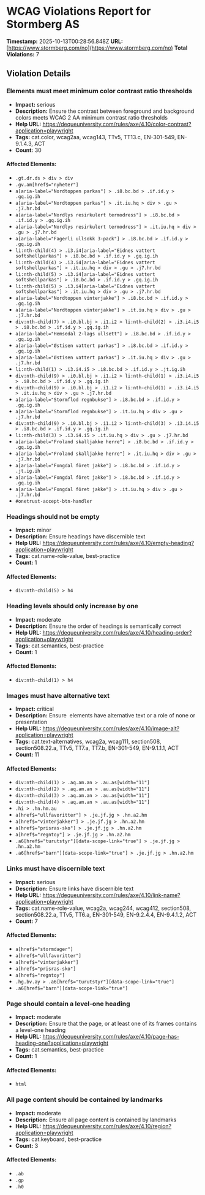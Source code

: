 # WCAG Violations Report for Stormberg AS

**Timestamp:** 2025-10-13T00:28:56.848Z
**URL:** [https://www.stormberg.com/no](https://www.stormberg.com/no)
**Total Violations:** 7

## Violation Details

### Elements must meet minimum color contrast ratio thresholds

- **Impact:** serious
- **Description:** Ensure the contrast between foreground and background colors meets WCAG 2 AA minimum contrast ratio thresholds
- **Help URL:** https://dequeuniversity.com/rules/axe/4.10/color-contrast?application=playwright
- **Tags:** cat.color, wcag2aa, wcag143, TTv5, TT13.c, EN-301-549, EN-9.1.4.3, ACT
- **Count:** 30

#### Affected Elements:

- `.gt.dr.ds > div > div`
- `.gv.am[href$="nyheter"]`
- `a[aria-label="Nordtoppen parkas"] > .i8.bc.bd > .if.id.y > .gq.ig.ih`
- `a[aria-label="Nordtoppen parkas"] > .it.iu.hq > div > .gu > .j7.hr.bd`
- `a[aria-label="Nordlys resirkulert termodress"] > .i8.bc.bd > .if.id.y > .gq.ig.ih`
- `a[aria-label="Nordlys resirkulert termodress"] > .it.iu.hq > div > .gu > .j7.hr.bd`
- `a[aria-label="Fagerli ullsokk 3-pack"] > .i8.bc.bd > .if.id.y > .gq.ig.ih`
- `li:nth-child(4) > .i3.i4[aria-label="Eidnes vattert softshellparkas"] > .i8.bc.bd > .if.id.y > .gq.ig.ih`
- `li:nth-child(4) > .i3.i4[aria-label="Eidnes vattert softshellparkas"] > .it.iu.hq > div > .gu > .j7.hr.bd`
- `li:nth-child(5) > .i3.i4[aria-label="Eidnes vattert softshellparkas"] > .i8.bc.bd > .if.id.y > .gq.ig.ih`
- `li:nth-child(5) > .i3.i4[aria-label="Eidnes vattert softshellparkas"] > .it.iu.hq > div > .gu > .j7.hr.bd`
- `a[aria-label="Nordtoppen vinterjakke"] > .i8.bc.bd > .if.id.y > .gq.ig.ih`
- `a[aria-label="Nordtoppen vinterjakke"] > .it.iu.hq > div > .gu > .j7.hr.bd`
- `div:nth-child(7) > .i0.bl.bj > .i1.i2 > li:nth-child(2) > .i3.i4.i5 > .i8.bc.bd > .if.id.y > .gq.ig.ih`
- `a[aria-label="Hemsedal 2-lags ullsett"] > .i8.bc.bd > .if.id.y > .gq.ig.ih`
- `a[aria-label="Østisen vattert parkas"] > .i8.bc.bd > .if.id.y > .gq.ig.ih`
- `a[aria-label="Østisen vattert parkas"] > .it.iu.hq > div > .gu > .j7.hr.bd`
- `li:nth-child(1) > .i3.i4.i5 > .i8.bc.bd > .if.id.y > .jt.ig.ih`
- `div:nth-child(9) > .i0.bl.bj > .i1.i2 > li:nth-child(1) > .i3.i4.i5 > .i8.bc.bd > .if.id.y > .gq.ig.ih`
- `div:nth-child(9) > .i0.bl.bj > .i1.i2 > li:nth-child(1) > .i3.i4.i5 > .it.iu.hq > div > .gu > .j7.hr.bd`
- `a[aria-label="Stormflod regnbukse"] > .i8.bc.bd > .if.id.y > .gq.ig.ih`
- `a[aria-label="Stormflod regnbukse"] > .it.iu.hq > div > .gu > .j7.hr.bd`
- `div:nth-child(9) > .i0.bl.bj > .i1.i2 > li:nth-child(3) > .i3.i4.i5 > .i8.bc.bd > .if.id.y > .gq.ig.ih`
- `li:nth-child(3) > .i3.i4.i5 > .it.iu.hq > div > .gu > .j7.hr.bd`
- `a[aria-label="Froland skalljakke herre"] > .i8.bc.bd > .if.id.y > .gq.ig.ih`
- `a[aria-label="Froland skalljakke herre"] > .it.iu.hq > div > .gu > .j7.hr.bd`
- `a[aria-label="Fongdal fôret jakke"] > .i8.bc.bd > .if.id.y > .jt.ig.ih`
- `a[aria-label="Fongdal fôret jakke"] > .i8.bc.bd > .if.id.y > .gq.ig.ih`
- `a[aria-label="Fongdal fôret jakke"] > .it.iu.hq > div > .gu > .j7.hr.bd`
- `#onetrust-accept-btn-handler`

### Headings should not be empty

- **Impact:** minor
- **Description:** Ensure headings have discernible text
- **Help URL:** https://dequeuniversity.com/rules/axe/4.10/empty-heading?application=playwright
- **Tags:** cat.name-role-value, best-practice
- **Count:** 1

#### Affected Elements:

- `div:nth-child(5) > h4`

### Heading levels should only increase by one

- **Impact:** moderate
- **Description:** Ensure the order of headings is semantically correct
- **Help URL:** https://dequeuniversity.com/rules/axe/4.10/heading-order?application=playwright
- **Tags:** cat.semantics, best-practice
- **Count:** 1

#### Affected Elements:

- `div:nth-child(1) > h4`

### Images must have alternative text

- **Impact:** critical
- **Description:** Ensure <img> elements have alternative text or a role of none or presentation
- **Help URL:** https://dequeuniversity.com/rules/axe/4.10/image-alt?application=playwright
- **Tags:** cat.text-alternatives, wcag2a, wcag111, section508, section508.22.a, TTv5, TT7.a, TT7.b, EN-301-549, EN-9.1.1.1, ACT
- **Count:** 11

#### Affected Elements:

- `div:nth-child(1) > .aq.am.an > .au.as[width="11"]`
- `div:nth-child(2) > .aq.am.an > .au.as[width="11"]`
- `div:nth-child(3) > .aq.am.an > .au.as[width="11"]`
- `div:nth-child(4) > .aq.am.an > .au.as[width="11"]`
- `.hi > .hn.hm.au`
- `a[href$="ullfavoritter"] > .je.jf.jg > .hn.a2.hm`
- `a[href$="vinterjakker"] > .je.jf.jg > .hn.a2.hm`
- `a[href$="prisras-sko"] > .je.jf.jg > .hn.a2.hm`
- `a[href$="regntoy"] > .je.jf.jg > .hn.a2.hm`
- `.a6[href$="turutstyr"][data-scope-link="true"] > .je.jf.jg > .hn.a2.hm`
- `.a6[href$="barn"][data-scope-link="true"] > .je.jf.jg > .hn.a2.hm`

### Links must have discernible text

- **Impact:** serious
- **Description:** Ensure links have discernible text
- **Help URL:** https://dequeuniversity.com/rules/axe/4.10/link-name?application=playwright
- **Tags:** cat.name-role-value, wcag2a, wcag244, wcag412, section508, section508.22.a, TTv5, TT6.a, EN-301-549, EN-9.2.4.4, EN-9.4.1.2, ACT
- **Count:** 7

#### Affected Elements:

- `a[href$="stormdager"]`
- `a[href$="ullfavoritter"]`
- `a[href$="vinterjakker"]`
- `a[href$="prisras-sko"]`
- `a[href$="regntoy"]`
- `.hg.bv.ay > .a6[href$="turutstyr"][data-scope-link="true"]`
- `.a6[href$="barn"][data-scope-link="true"]`

### Page should contain a level-one heading

- **Impact:** moderate
- **Description:** Ensure that the page, or at least one of its frames contains a level-one heading
- **Help URL:** https://dequeuniversity.com/rules/axe/4.10/page-has-heading-one?application=playwright
- **Tags:** cat.semantics, best-practice
- **Count:** 1

#### Affected Elements:

- `html`

### All page content should be contained by landmarks

- **Impact:** moderate
- **Description:** Ensure all page content is contained by landmarks
- **Help URL:** https://dequeuniversity.com/rules/axe/4.10/region?application=playwright
- **Tags:** cat.keyboard, best-practice
- **Count:** 3

#### Affected Elements:

- `.ab`
- `.gp`
- `.h0`
